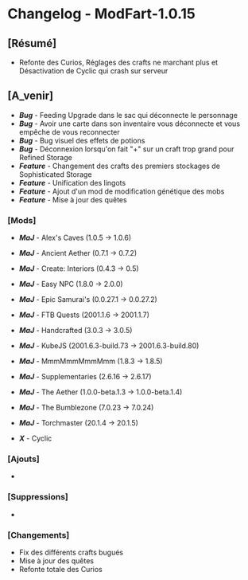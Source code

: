 # Changelog - ModFart-1.0.15

## [Résumé]
- Refonte des Curios, Réglages des crafts ne marchant plus et Désactivation de Cyclic qui crash sur serveur

## [A_venir]
- ***Bug*** - Feeding Upgrade dans le sac qui déconnecte le personnage
- ***Bug*** - Avoir une carte dans son inventaire vous déconnecte et vous empêche de vous reconnecter
- ***Bug*** - Bug visuel des effets de potions
- ***Bug*** - Déconnexion lorsqu'on fait "+" sur un craft trop grand pour Refined Storage
- ***Feature*** - Changement des crafts des premiers stockages de Sophisticated Storage
- ***Feature*** - Unification des lingots
- ***Feature*** - Ajout d'un mod de modification génétique des mobs
- ***Feature*** - Mise à jour des quêtes

### [Mods]
- ***MaJ*** - Alex's Caves (1.0.5 -> 1.0.6)
- ***MaJ*** - Ancient Aether (0.7.1 -> 0.7.2)
- ***MaJ*** - Create: Interiors (0.4.3 -> 0.5)
- ***MaJ*** - Easy NPC (1.8.0 -> 2.0.0)
- ***MaJ*** - Epic Samurai's (0.0.27.1 -> 0.0.27.2)
- ***MaJ*** - FTB Quests (2001.1.6 -> 2001.1.7)
- ***MaJ*** - Handcrafted (3.0.3 -> 3.0.5)
- ***MaJ*** - KubeJS (2001.6.3-build.73 -> 2001.6.3-build.80)
- ***MaJ*** - MmmMmmMmmMmm (1.8.3 -> 1.8.5)
- ***MaJ*** - Supplementaries (2.6.16 -> 2.6.17)
- ***MaJ*** - The Aether (1.0.0-beta.1.3 -> 1.0.0-beta.1.4)
- ***MaJ*** - The Bumblezone (7.0.23 -> 7.0.24)
- ***MaJ*** - Torchmaster (20.1.4 -> 20.1.5)

- ***X*** - Cyclic

### [Ajouts]
- 

### [Suppressions]
- 

### [Changements]
- Fix des différents crafts bugués
- Mise à jour des quêtes
- Refonte totale des Curios